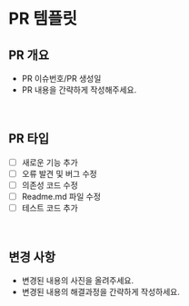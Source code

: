 # PR 템플릿

## PR 개요
- PR 이슈번호/PR 생성일
- PR 내용을 간략하게 작성해주세요.

<br />

## PR 타입
- [ ] 새로운 기능 추가
- [ ] 오류 발견 및 버그 수정
- [ ] 의존성 코드 수정
- [ ] Readme.md 파일 수정
- [ ] 테스트 코드 추가

<br />

## 변경 사항
- 변경된 내용의 사진을 올려주세요.
- 변경된 내용의 해결과정을 간략하게 작성하세요.
